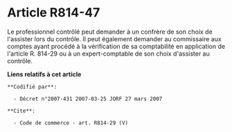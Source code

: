 # Article R814-47

Le professionnel contrôlé peut demander à un confrère de son choix de l'assister lors du contrôle. Il peut également demander
au commissaire aux comptes ayant procédé à la vérification de sa comptabilité en application de l'article R. 814-29 ou à un
expert-comptable de son choix d'assister au contrôle.

**Liens relatifs à cet article**

	**Codifié par**:

	  - Décret n°2007-431 2007-03-25 JORF 27 mars 2007

	**Cite**:

	  - Code de commerce - art. R814-29 (V)
